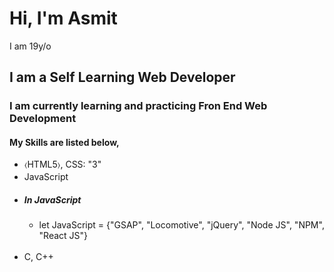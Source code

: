 <h1>Hi, I'm Asmit</h1>
<p>I am 19y/o</p> 
<h2>I am a Self Learning Web Developer</h2>
<h3>I am currently learning and practicing Fron End Web Development</h3>
<h4>My Skills are listed below,</h4>
<ul>
  <li>&#9001;HTML5&#9002;, CSS: "3"</li>
  <li>JavaScript</li>
  <li><h5>In JavaScript</h5></li>
  <ul>
    <li>let JavaScript = {"GSAP", "Locomotive", "jQuery", "Node JS", "NPM", "React JS"}</li>
  </ul>
  <br>
  <li>C, C++</li>
</ul>
